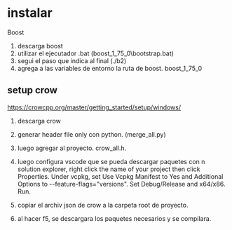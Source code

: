 # instalar

Boost

1. descarga boost
2. utilizar el ejecutador .bat (boost_1_75_0\bootstrap.bat)
3. segui el paso que indica al final (./b2)
4. agrega a las variables de entorno la ruta de boost. boost_1_75_0

## setup crow

https://crowcpp.org/master/getting_started/setup/windows/

1. descarga crow
2. generar header file only con python. (merge_all.py)
3. luego agregar al proyecto. crow_all.h.
4. luego configura vscode que se pueda descargar paquetes con n solution explorer, right click the name of your project then click Properties.
   Under vcpkg, set Use Vcpkg Manifest to Yes and Additional Options to --feature-flags="versions".
   Set Debug/Release and x64/x86.
   Run.

5. copiar el archiv json de crow a la carpeta root de proyecto.
6. al hacer f5, se descargara los paquetes necesarios y se compilara.
